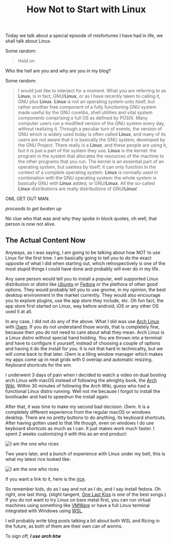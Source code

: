 ﻿---
title: "How Not to Start with Linux"
description: "Do the opposite of everything I did"
pubDate: "Apr 4 2023"
heroImage: "/HowNotToStartLinux/linux.jpg"
---

Today we talk about a special episode of misfortunes I have had in life, we shall talk about Linux. 

Some random: 

> Hold on

Who the hell are you and why are you in my blog?

Some random: 
>  I would just like to interject for a moment. What you are referring to as **Linux**, is in fact, GNU/**Linux**, or as I have recently taken to calling it, GNU plus **Linux**. **Linux** is not an operating system unto itself, but rather another free component of a fully functioning GNU system made useful by the GNU corelibs, shell utilities and vital system components comprising a full OS as defined by POSIX.
Many computer users run a modified version of the GNU system every day, without realizing it. Through a peculiar turn of events, the version of GNU which is widely used today is often called **Linux**, and many of its users are not aware that it is basically the GNU system, developed by the GNU Project.
There really is a **Linux**, and these people are using it, but it is just a part of the system they use. **Linux** is the kernel: the program in the system that allocates the resources of the machine to the other programs that you run. The kernel is an essential part of an operating system, but useless by itself; it can only function in the context of a complete operating system. **Linux** is normally used in combination with the GNU operating system: the whole system is basically GNU with **Linux** added, or GNU/**Linux**. All the so-called **Linux** distributions are really distributions of GNU/**Linux**!

OML GET OUT MAN.

*proceeds to get beaten up*

No clue who that was and why they spoke in block quotes, oh well, that person is now not alive. 

## The Actual Content Now

Anyways, as I was saying, I am going to be talking about how NOT to use Linux for the first time. I am basically going to tell you to do the exact opposite of what I did when starting out, which retrospectively is one of the most stupid things I could have done and probably will ever do in my life. 

Any sane person would tell you to install a popular, well supported Linux distribution or *distro* like [Ubuntu](https://ubuntu.com/) or [Fedora](https://getfedora.org/) or the plethora of other good options. They would probably tell you to use gnome, in my opinion, the best desktop environment in the market currently. They would also encourage you to explore plugins, use the app store they include, etc. Oh fun fact, the app store first started on Linux, way before android, iOS or any other OS used it at all. 


In any case, I did not do any of the above. What I did was use [Arch Linux](https://archlinux.org/) with [i3wm](https://i3wm.org/). If you do not understand those words, that is completely fine, because then you do not need to care about what they mean. Arch Linux is a Linux distro without special hand holding. You are thrown into a terminal and have to configure it yourself, instead of choosing a couple of options and having it do the install for you. It is not that hard in technicality, but we will come back to that later. i3wm is a tiling window manager which makes my apps come up in neat grids with 0 overlap and automatic resizing. Keyboard shortcuts for the win. 

I underwent 3 days of pain when I decided to watch a video on dual booting arch Linux with macOS instead of following the almighty book, the [Arch Wiki](https://wiki.archlinux.org/). Within 30 minutes of following the Arch Wiki, guess who had a functional Linux distro running. Well not me because I forgot to install the bootloader and had to speedrun the install again. 

After that, it was time to make my second bad decision. i3wm. It is a completely different experience from the regular macOS or windows desktop. There are no pretty buttons to do anything, its keyboard shortcuts. After having gotten used to that life though, even on windows I do use keyboard shortcuts as much as I can. It just makes work much faster. I spent 2 weeks customizing it with this as an end product:

![I am the one who rices](/HowNotToStartLinux/initial_rice.png)

Two years later, and a bunch of experience with Linux under my belt, this is what my latest rice looked like:

![I am the one who rices](/HowNotToStartLinux/final_rice.png)

If you want a link to it, here is the [rice](https://github.com/Calcium3d/dotfile).

So remember kids, do as I say and not as I do, and I say install fedora. 
Oh right, one last thing. (slight tangent, [One Last Kiss](https://youtu.be/0Uhh62MUEic) is one of the best songs.)
If you do not want to try Linux on bare metal first, you can run virtual machines using something like [VMWare](https://store-us.vmware.com/workstation_buy_dual?irclickid=2Ko3kHVyoxyNRnB0or1Skx6ZUkATxa19%3AWQoSA0&irpid=2104074&irgwc=1) or have a full Linux terminal integrated with Windows using [WSL](https://learn.microsoft.com/en-us/windows/wsl/install). 

I will probably write blog posts talking a bit about both WSL and Ricing in the future, as both of them are their own can of worms. 

To sign off, ***I use arch btw***
